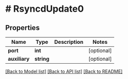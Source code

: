 # # RsyncdUpdate0

## Properties

Name | Type | Description | Notes
------------ | ------------- | ------------- | -------------
**port** | **int** |  | [optional]
**auxiliary** | **string** |  | [optional]

[[Back to Model list]](../../README.md#models) [[Back to API list]](../../README.md#endpoints) [[Back to README]](../../README.md)
